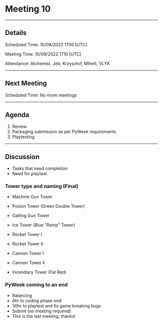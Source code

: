 # Meeting 10

---

## Details

Scheduled Time: 10/09/2022 1700 [UTC]

Meeting Time: 10/09/2022 1710 [UTC]

Attendance: Alchemist, Jeb, Krzysztof, Mihett, VLYK

---

## Next Meeting

Scheduled Time: No more meetings

---

## Agenda

1. Review
2. Packaging submission as per PyWeek requirements
3. Playtesting

---

## Discussion

-   Tasks that need completion
-   Need for playtest

### Tower type and naming (Final)

-   Machine Gun Tower
-   Poison Tower (Green Double Tower)
-   Gatling Gun Tower

-   Ice Tower (Blue "Ramp" Tower)
-   Rocket Tower I
-   Rocket Tower II

-   Cannon Tower I
-   Cannon Tower II
-   Incendiary Tower (Fat Red)

### PyWeek coming to an end

-   Balancing
-   6hr to coding phase end
-   30hr to playtest and fix game breaking bugs
-   Submit (no meeting required)
-   This is the last meeting, thanks!
